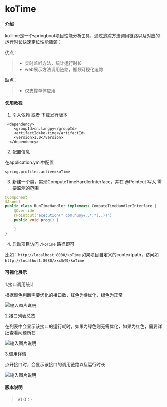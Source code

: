 # koTime

#### 介绍
koTime是一个springboot项目性能分析工具，通过追踪方法调用链路以及对应的运行时长快速定位性能瓶颈：



优点：
> * 实时监听方法，统计运行时长
> * web展示方法调用链路，瓶颈可视化追踪



缺点：
> * 仅支撑单体应用


#### 使用教程

1.  引入依赖 或者 下载发行版本
```
 <dependency>
    <groupId>cn.langpy</groupId>
    <artifactId>ko-time</artifactId>
    <version>1.0</version>
  </dependency>
```
2.  配置信息

在application.yml中配置
```
spring.profiles.active=koTime
```


3.  新建一个类，实现ComputeTimeHandlerInterface，并在 @Pointcut 写入 需要监测的范围
```java
@Component
@Aspect
public class RunTimeHandler implements ComputeTimeHandlerInterface {
    @Override
    @Pointcut("execution(* com.huoyo..*.*(..))")
    public void prog() {

    }
}

```

4.  启动项目访问 `/koTime` 路径即可

比如：`http://localhost:8080/koTime`
如果项目自定义的contextpath，访问如`http://localhost:8080/xxx服务/koTime`


#### 可视化展示

1.接口调用统计

根据颜色判断需要优化的接口数，红色为待优化，绿色为正常

![输入图片说明](https://images.gitee.com/uploads/images/2020/1210/192544_932c9e75_1625471.png "屏幕截图.png")

2.接口列表总览

在列表中会显示该接口的运行耗时，如果为绿色则无需优化，如果为红色，需要详细查看问题所在

![输入图片说明](https://images.gitee.com/uploads/images/2020/1210/192615_192e1123_1625471.png "屏幕截图.png")

3.调用详情

点开接口时，会显示该接口的调用链路以及运行时长

![输入图片说明](https://images.gitee.com/uploads/images/2020/1210/192639_e49ad1fa_1625471.png "屏幕截图.png")

#### 版本说明

> V1.0：-


